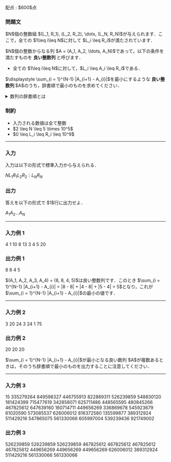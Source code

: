 
<div>

<span>

<span>

<p>
配点 : $600$点
</p>

<div>

<section>

### **問題文**

<p>
$N$個の整数組 $(L_1, R_1), (L_2, R_2), \dots, (L_N, R_N)$が与えられます．ここで，全ての $1\leq i\leq N$に対して $L_i \leq R_i$が満たされています．
</p>

<p>
$N$個の整数からなる列 $A = (A_1, A_2, \ldots, A_N)$であって，以下の条件を満たすものを
<strong>
良い整数列
</strong>
と呼びます．
</p>

<ul>

<li>
全ての $1\leq i\leq N$に対して，$L_i \leq A_i \leq R_i$である．
</li>

</ul>

<p>
$\displaystyle \sum_{i = 1}^{N-1} |A_{i+1} - A_{i}|$を最小にするような
<strong>
良い整数列
</strong>
$A$のうち，辞書順で最小のものを求めてください．
</p>

<details>

<summary>
数列の辞書順とは
</summary>

<p>
数列 $S = (S_1,S_2,\ldots,S_{|S|})$が数列 $T = (T_1,T_2,\ldots,T_{|T|})$より
<strong>
辞書順で小さい
</strong>
とは，下記の 1. と 2. のどちらかが成り立つことを言います．
ここで，$|S|, |T|$はそれぞれ $S, T$の長さを表します．
</p>

<ol>

<li>
$|S| \lt |T|$かつ $(S_1,S_2,\ldots,S_{|S|}) = (T_1,T_2,\ldots,T_{|S|})$． 
</li>

<li>
ある整数 $1 \leq i \leq \min\lbrace |S|, |T| \rbrace$が存在して，下記の $2$つがともに成り立つ．

<ul>

<li>
$(S_1,S_2,\ldots,S_{i-1}) = (T_1,T_2,\ldots,T_{i-1})$．
</li>

<li>
$S_i$が $T_i$より（数として）小さい．
</li>

</ul>

</li>

</ol>

</details>

</section>

</div>

<div>

<section>

### **制約**

<ul>

<li>
入力される数値は全て整数
</li>

<li>
$2 \leq N \leq 5 \times 10^5$
</li>

<li>
$0 \leq L_i \leq R_i \leq 10^9$
</li>

</ul>

</section>

</div>

---

<div>

<div>

<section>

### **入力**

<p>
入力は以下の形式で標準入力から与えられる．
</p>

<div>

$N$$L_1$$R_1$$L_2$$R_2$$\vdots$$L_N$$R_N$
</div>

</section>

</div>

<div>

<section>

### **出力**

<p>
答えを以下の形式で $1$行に出力せよ．
</p>

<div>

$A_1$$A_2$$\ldots$$A_N$
</div>

</section>

</div>

</div>

---

<div>

<section>

### **入力例 1**

<div>

4
1 10
8 13
3 4
5 20

</div>

</section>

</div>

<div>

<section>

### **出力例 1**

<div>

8 8 4 5

</div>

<p>
$(A_1, A_2, A_3, A_4) = (8, 8, 4, 5)$は良い整数列です．このとき $\sum_{i = 1}^{N-1} |A_{i+1} - A_{i}| = |8 - 8| + |4 - 8| + |5 - 4| = 5$となり，これが $\sum_{i = 1}^{N-1} |A_{i+1} - A_{i}|$の最小の値です．
</p>

</section>

</div>

---

<div>

<section>

### **入力例 2**

<div>

3
20 24
3 24
1 75

</div>

</section>

</div>

<div>

<section>

### **出力例 2**

<div>

20 20 20

</div>

<p>
$\sum_{i = 1}^{N-1} |A_{i+1} - A_{i}|$が最小となる良い数列 $A$が複数あるときは，そのうち辞書順で最小のものを出力することに注意してください．
</p>

</section>

</div>

---

<div>

<section>

### **入力例 3**

<div>

15
335279264 849598327
446755913 822889311
526239859 548830120
181424399 715477619
342858071 625711486
448565595 480845266
467825612 647639160
160714711 449656269
336869678 545923679
61020590 573085537
626006012 816372580
135599877 389312924
511429216 547865075
561330066 605997004
539239436 921749002

</div>

</section>

</div>

<div>

<section>

### **出力例 3**

<div>

526239859 526239859 526239859 467825612 467825612 467825612 467825612 449656269 449656269 449656269 626006012 389312924 511429216 561330066 561330066

</div>

</section>

</div>

</span>

</span>

</div>
